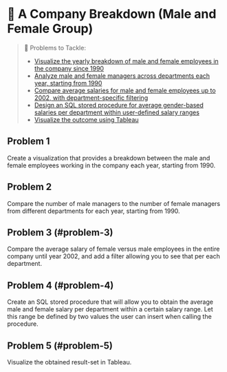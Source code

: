 # 🏢 A Company Breakdown (Male and Female Group)

> 📌 Problems to Tackle:
> - [Visualize the yearly breakdown of male and female employees in the company since 1990]()
> - [Analyze male and female managers across departments each year, starting from 1990](https://github.com/punyarani/exercise/edit/main/README.md#problem-1)
> - [Compare average salaries for male and female employees up to 2002, with department-specific filtering](#problem-3)
> - [Design an SQL stored procedure for average gender-based salaries per department within user-defined salary ranges](#problem-4)
> - [Visualize the outcome using Tableau](#problem-5)

## Problem 1
Create a visualization that provides a breakdown between the male and female employees working in the company each year, starting from 1990.

## Problem 2
Compare the number of male managers to the number of female managers from different departments for each year, starting from 1990.

## Problem 3 (#problem-3)
Compare the average salary of female versus male employees in the entire company until year 2002, and add a filter allowing you to see that per each department.

## Problem 4 (#problem-4)
Create an SQL stored procedure that will allow you to obtain the average male and female salary per department within a certain salary range. Let this range be defined by two values the user can insert when calling the procedure.

## Problem 5 (#problem-5)
Visualize the obtained result-set in Tableau.


